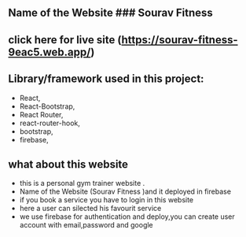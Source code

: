 ## Name of the Website   ### Sourav Fitness

## click here for live site (https://sourav-fitness-9eac5.web.app/)

## Library/framework used in this project: 
* React,
* React-Bootstrap,
* React Router,
* react-router-hook,
* bootstrap,
* firebase,


## what about this website
* this is a personal gym trainer website .
* Name of the Website (Sourav Fitness )and it deployed in firebase
* if you book a service you have to login in this website
* here a user can silected his favourit service
* we use firebase for authentication and deploy,you can create user account with email,password and google